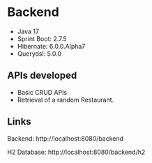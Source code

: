 # Backend
* Java 17
* Sprint Boot: 2.7.5
* Hibernate: 6.0.0.Alpha7
* Querydsl: 5.0.0

## APIs developed
* Basic CRUD APIs
* Retrieval of a random Restaurant.

## Links
Backend: http://localhost:8080/backend

H2 Database: http://localhost:8080/backend/h2